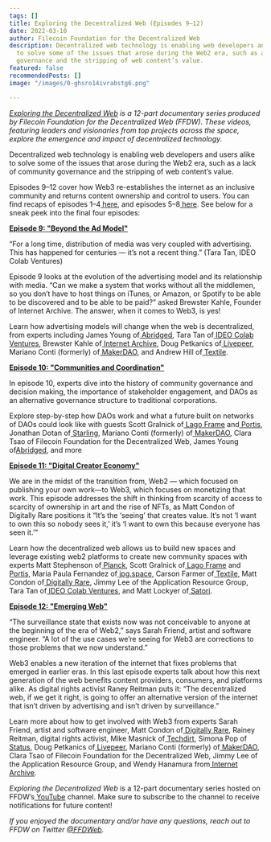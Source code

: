 ```yaml
---
tags: []
title: Exploring the Decentralized Web (Episodes 9–12)
date: 2022-03-10
author: Filecoin Foundation for the Decentralized Web
description: Decentralized web technology is enabling web developers and users alike
  to solve some of the issues that arose during the Web2 era, such as a lack of community
  governance and the stripping of web content’s value.
featured: false
recommendedPosts: []
image: "/images/0-ghsro14ivrabstg6.png"

---
```

[_Exploring the Decentralized Web_](https://www.youtube.com/watch?v=P0yfvedPY94&list=PL37YlBYJT0nmfqDnbov6lKHUyZvRfQjap&index=1) _is a 12-part documentary series produced by Filecoin Foundation for the Decentralized Web (FFDW). These videos, featuring leaders and visionaries from top projects across the space, explore the emergence and impact of decentralized technology._

Decentralized web technology is enabling web developers and users alike to solve some of the issues that arose during the Web2 era, such as a lack of community governance and the stripping of web content’s value.

Episodes 9–12 cover how Web3 re-establishes the internet as an inclusive community and returns content ownership and control to users. You can find recaps of episodes 1–4[ here](https://medium.com/@FFDWeb/check-out-our-docuseries-exploring-the-decentralized-web-b7d13e2415d), and episodes 5–8[ here](https://medium.com/@FFDWeb/exploring-the-decentralized-web-episodes-5-8-a7be0b3ff25). See below for a sneak peek into the final four episodes:

[**Episode 9: "Beyond the Ad Model"**](https://www.youtube.com/watch?v=BSvwtY05doY)

“For a long time, distribution of media was very coupled with advertising. This has happened for centuries — it’s not a recent thing.” (Tara Tan, IDEO Colab Ventures)

Episode 9 looks at the evolution of the advertising model and its relationship with media. “Can we make a system that works without all the middlemen, so you don’t have to host things on iTunes, or Amazon, or Spotify to be able to be discovered and to be able to be paid?” asked Brewster Kahle, Founder of Internet Archive. The answer, when it comes to Web3, is yes!

Learn how advertising models will change when the web is decentralized, from experts including James Young of[ Abridged](https://abridged.io/), Tara Tan of[ IDEO Colab Ventures](https://www.ideocolab.com/ventures/), Brewster Kahle of[ Internet Archive](https://archive.org/), Doug Petkanics of[ Livepeer](https://livepeer.org/), Mariano Conti (formerly) of[ MakerDAO](https://makerdao.com/en/), and Andrew Hill of[ Textile](https://www.textile.io/).

[**Episode 10: "Communities and Coordination"**](https://www.youtube.com/watch?v=kLHOV_1vlNY)

In episode 10, experts dive into the history of community governance and decision making, the importance of stakeholder engagement, and DAOs as an alternative governance structure to traditional corporations.

Explore step-by-step how DAOs work and what a future built on networks of DAOs could look like with guests Scott Gralnick of[ Lago Frame](https://lagoframe.com/) and[ Portis](https://www.portis.io/), Jonathan Dotan of[ Starling](https://www.starlinglab.org/), Mariano Conti (formerly) of[ MakerDAO](https://makerdao.com/en/), Clara Tsao of Filecoin Foundation for the Decentralized Web, James Young of[Abridged](https://abridged.io/), and more

[**Episode 11: "Digital Creator Economy"**](https://www.youtube.com/watch?v=W3weRLlFJQo)

We are in the midst of the transition from, Web2 — which focused on publishing your own work––to Web3, which focuses on monetizing that work. This episode addresses the shift in thinking from scarcity of access to scarcity of ownership in art and the rise of NFTs, as Matt Condon of Digitally Rare positions it “It’s the ‘seeing’ that creates value. It’s not ‘I want to own this so nobody sees it,’ it’s ‘I want to own this because everyone has seen it.’”

Learn how the decentralized web allows us to build new spaces and leverage existing web2 platforms to create new community spaces with experts Matt Stephenson of[ Planck](https://planckdata.com/), Scott Gralnick of[ Lago Frame](https://lagoframe.com/) and[ Portis](https://www.portis.io/), Maria Paula Fernandez of[ jpg.space](https://jpg.space/), Carson Farmer of[ Textile](https://www.textile.io/), Matt Condon of[ Digitally Rare](https://anchor.fm/digitallyrare), Jimmy Lee of the Application Resource Group, Tara Tan of[ IDEO Colab Ventures](https://www.ideocolab.com/ventures/), and Matt Lockyer of[ Satori](https://www.satoriapp.xyz/).

[**Episode 12: "Emerging Web"**](https://www.youtube.com/watch?v=sSaR7iCF86s)

“The surveillance state that exists now was not conceivable to anyone at the beginning of the era of Web2,” says Sarah Friend, artist and software engineer. “A lot of the use cases we’re seeing for Web3 are corrections to those problems that we now understand.”

Web3 enables a new iteration of the internet that fixes problems that emerged in earlier eras. In this last episode experts talk about how this next generation of the web benefits content providers, consumers, and platforms alike. As digital rights activist Raney Reitman puts it: “The decentralized web, if we get it right, is going to offer an alternative version of the internet that isn’t driven by advertising and isn’t driven by surveillance.”

Learn more about how to get involved with Web3 from experts Sarah Friend, artist and software engineer, Matt Condon of[ Digitally Rare](https://anchor.fm/digitallyrare), Rainey Reitman, digital rights activist, Mike Masnick of[ Techdirt](https://www.techdirt.com/), Simona Pop of[ Status](https://status.im/get/), Doug Petkanics of[ Livepeer](https://livepeer.org/), Mariano Conti (formerly) of[ MakerDAO](https://makerdao.com/en/), Clara Tsao of Filecoin Foundation for the Decentralized Web, Jimmy Lee of the Application Resource Group, and Wendy Hanamura from[ Internet Archive](https://archive.org/).

_Exploring the Decentralized Web_ is a 12-part documentary series hosted on FFDW’s[ YouTube](https://www.youtube.com/channel/UCbj3Hck5cwKURkZKHjg_MKQ) channel. Make sure to subscribe to the channel to receive notifications for future content!

_If you enjoyed the documentary and/or have any questions, reach out to FFDW on Twitter_ [_@FFDWeb_](https://twitter.com/ffdweb)_._